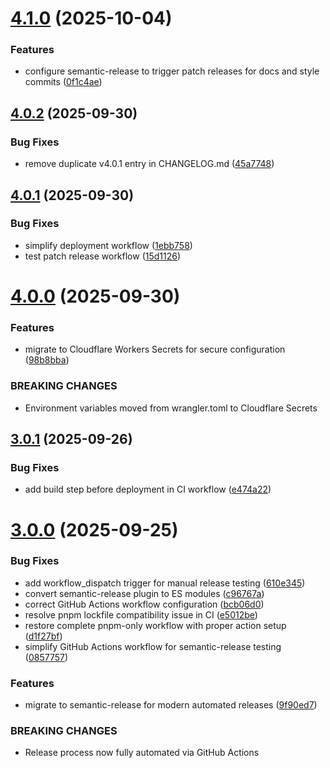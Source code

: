 # [4.1.0](https://github.com/BingoWon/apple-rag-mcp/compare/v4.0.2...v4.1.0) (2025-10-04)


### Features

* configure semantic-release to trigger patch releases for docs and style commits ([0f1c4ae](https://github.com/BingoWon/apple-rag-mcp/commit/0f1c4ae9bcd15651d89ac86e1ce67ca3c107de30))

## [4.0.2](https://github.com/BingoWon/apple-rag-mcp/compare/v4.0.1...v4.0.2) (2025-09-30)


### Bug Fixes

* remove duplicate v4.0.1 entry in CHANGELOG.md ([45a7748](https://github.com/BingoWon/apple-rag-mcp/commit/45a7748716b6e7e07436056bd035b258226553da))

## [4.0.1](https://github.com/BingoWon/apple-rag-mcp/compare/v4.0.0...v4.0.1) (2025-09-30)


### Bug Fixes

* simplify deployment workflow ([1ebb758](https://github.com/BingoWon/apple-rag-mcp/commit/1ebb75821b1116cb8ca1ca0725978d1434403039))
* test patch release workflow ([15d1126](https://github.com/BingoWon/apple-rag-mcp/commit/15d1126b92fba30c72fd67aa9613848f42540610))

# [4.0.0](https://github.com/BingoWon/apple-rag-mcp/compare/v3.0.1...v4.0.0) (2025-09-30)


### Features

* migrate to Cloudflare Workers Secrets for secure configuration ([98b8bba](https://github.com/BingoWon/apple-rag-mcp/commit/98b8bbac930bcbfb0efe40e5adb4da854ccb6c0b))


### BREAKING CHANGES

* Environment variables moved from wrangler.toml to Cloudflare Secrets

## [3.0.1](https://github.com/BingoWon/apple-rag-mcp/compare/v3.0.0...v3.0.1) (2025-09-26)


### Bug Fixes

* add build step before deployment in CI workflow ([e474a22](https://github.com/BingoWon/apple-rag-mcp/commit/e474a227ced60839f2cf0a84eccc681bac5982b4))

# [3.0.0](https://github.com/BingoWon/apple-rag-mcp/compare/v2.9.1...v3.0.0) (2025-09-25)


### Bug Fixes

* add workflow_dispatch trigger for manual release testing ([610e345](https://github.com/BingoWon/apple-rag-mcp/commit/610e34585d6afa14c1288fcbe76c187c9aefdc01))
* convert semantic-release plugin to ES modules ([c96767a](https://github.com/BingoWon/apple-rag-mcp/commit/c96767a884f09de93670b6c577dce7287857e91f))
* correct GitHub Actions workflow configuration ([bcb06d0](https://github.com/BingoWon/apple-rag-mcp/commit/bcb06d0dc07790774579fca171f34c4fc6a6f209))
* resolve pnpm lockfile compatibility issue in CI ([e5012be](https://github.com/BingoWon/apple-rag-mcp/commit/e5012be43766609ffb4328dc5bf7b9db48e8a9a4))
* restore complete pnpm-only workflow with proper action setup ([d1f27bf](https://github.com/BingoWon/apple-rag-mcp/commit/d1f27bf8c0479f1c7146100e68d6b8aa668ec74c))
* simplify GitHub Actions workflow for semantic-release testing ([0857757](https://github.com/BingoWon/apple-rag-mcp/commit/08577575cca72db89421375f046d1fa3ea7ae265))


### Features

* migrate to semantic-release for modern automated releases ([9f90ed7](https://github.com/BingoWon/apple-rag-mcp/commit/9f90ed772aefcf7dc59b6fa3cf78a04373785345))


### BREAKING CHANGES

* Release process now fully automated via GitHub Actions
